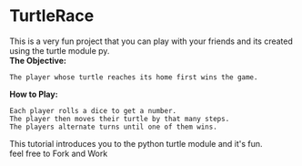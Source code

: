# TurtleRace
This is a very fun project that you can play with your friends and its created using the turtle module py.<br/>
**The Objective:**<br />

    The player whose turtle reaches its home first wins the game.

**How to Play:**<br />

    Each player rolls a dice to get a number.
    The player then moves their turtle by that many steps.
    The players alternate turns until one of them wins.
    
This tutorial introduces you to the python turtle module and it's fun.<br />
feel free to Fork and Work


